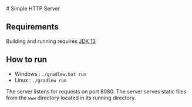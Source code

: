 # Simple HTTP Server

## Requirements

Building and running requires [JDK 13](https://www.oracle.com/technetwork/java/javase/downloads/jdk13-downloads-5672538.html)

## How to run

- Windows : `./gradlew.bat run`
- Linux : `./gradlew run`

The server listens for requests on port 8080.
The server serves static files from the `www` directory located in its running directory.


